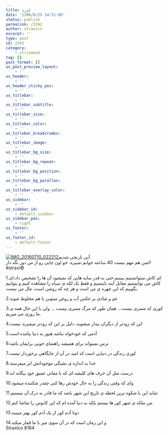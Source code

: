 ```yaml
---
title: کوری
date: '1396/6/25 14:51:00'
status: publish
permalink: /2342
author: straxico
excerpt: ''
type: post
id: 2342
category:
    - strixmood
tag: []
post_format: []
us_post_preview_layout:
    - ''
us_header:
    - ''
us_header_sticky_pos:
    - ''
us_titlebar:
    - ''
us_titlebar_subtitle:
    - ''
us_titlebar_size:
    - ''
us_titlebar_color:
    - ''
us_titlebar_breadcrumbs:
    - ''
us_titlebar_image:
    - ''
us_titlebar_bg_size:
    - ''
us_titlebar_bg_repeat:
    - ''
us_titlebar_bg_position:
    - ''
us_titlebar_bg_parallax:
    - ''
us_titlebar_overlay_color:
    - ''
us_sidebar:
    - ''
us_sidebar_id:
    - default_sidebar
us_sidebar_pos:
    - right
us_footer:
    - ''
us_footer_id:
    - default-footer
---
```

[![IMG_20160710_022212](../../uploads/2016/08/IMG_20160710_022212-e1470814861400-225x300.jpg)](http://localhost/wp-content/uploads/2016/08/IMG_20160710_022212.jpg)آبی نارنجی شدیم  
اصن هم مهم نیست 40 ساعته خوابم نمیبره. خو اون چایی رو از من دور نگه دار!  
\#straxi©

1.ای کاش میتوانستیم ببینیم،حتی به قدر سایه هایی که نمیشود آن ها را تشخیص داد.ای کاش می توانستیم مقابل آینه بایستیم و فقط یک لکه ی سیاه را مشاهده کنیم و بتوانیم بگوییم که این چهره ی من است و هر چه که روشن است، مال من نیست.

2.غم و شادی بر عکس آب و روغن میتونن با هم مخلوط شوند

3.کوری که مسری نیست… همان طور که مرگ مسری نیست … ولی با این حال همه ی ما روزی می میریم.

4.این که زودتر از دیگران بیدار میشوید، دلیل بر این که زودتر میمیرید نیست

5.آدمی که خودخواه نباشد هنوز به دنیا نیامده است

6.ترس نمیتواند برای همیشه راهنمای خوبی برایمان باشد

7.کوری زندگی در دنیایی است که امید در آن از جایگاهی برخوردار نیست

8.خدا به اندازه ی تشنگی موجوداتش ابر میفرستد

9.درست مثل آن حرف های کلیشه ای که با معانی عمیق خود بیگانه اند

10.وای که وقتی زندگی را به حال خودش رها کنی چقدر شکننده میشود

11.شاید این با شکوه ترین لحظه ی تاریخ این شهر باشد که ما قادر به درک آن نیستیم

12.من ملکه ی شهر کور ها نیستم بلکه به دنیا آمده ام که این کابوس را تماشا کنم.

13.دوتا آدم کور از یک آدم کور بهتر میبیند

14.و این زمان است که در آن سوی میز با ما قمار میکند  
Straxico 8164